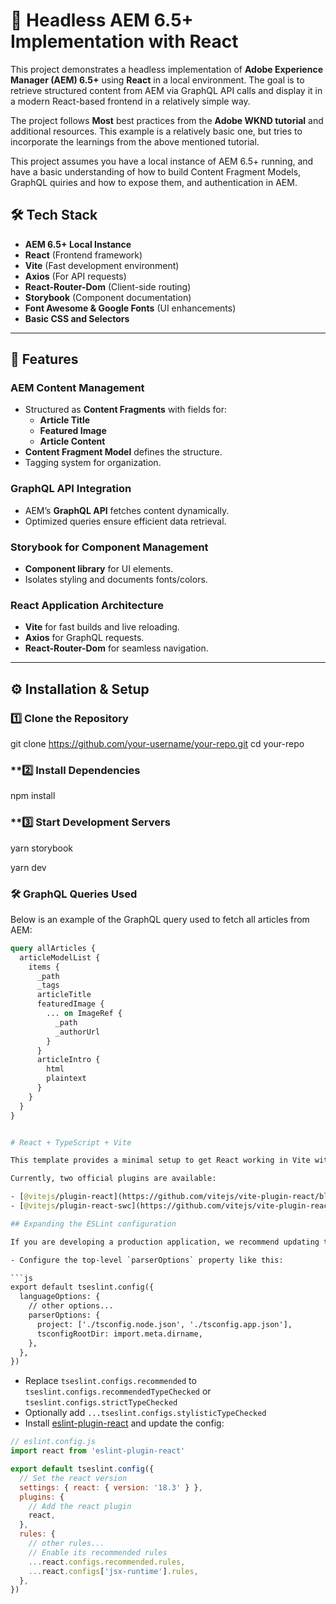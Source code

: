 # 🚀 Headless AEM 6.5+ Implementation with React  

This project demonstrates a headless implementation of **Adobe Experience Manager (AEM) 6.5+** using **React** in a local environment. The goal is to retrieve structured content from AEM via GraphQL API calls and display it in a modern React-based frontend in a relatively simple way.  

The project follows **Most** best practices from the **Adobe WKND tutorial** and additional resources. This example is a relatively basic one, but tries to incorporate the learnings from the above mentioned tutorial.  

This project assumes you have a local instance of AEM 6.5+ running, and have a basic understanding of how to build Content Fragment Models, GraphQL quiries and how to expose them, and authentication in AEM. 

## 🛠️ Tech Stack  

- **AEM 6.5+ Local Instance** 
- **React** (Frontend framework)  
- **Vite** (Fast development environment)  
- **Axios** (For API requests)  
- **React-Router-Dom** (Client-side routing)  
- **Storybook** (Component documentation)  
- **Font Awesome & Google Fonts** (UI enhancements)  
- **Basic CSS and Selectors**

---

## 📌 Features  

### **AEM Content Management**  
- Structured as **Content Fragments** with fields for:  
  - **Article Title**  
  - **Featured Image**  
  - **Article Content**  
- **Content Fragment Model** defines the structure.  
- Tagging system for organization.  

### **GraphQL API Integration**  
- AEM’s **GraphQL API** fetches content dynamically.
- Optimized queries ensure efficient data retrieval.  

### **Storybook for Component Management**  
- **Component library** for UI elements.  
- Isolates styling and documents fonts/colors.  

### **React Application Architecture**  
- **Vite** for fast builds and live reloading.  
- **Axios** for GraphQL requests.  
- **React-Router-Dom** for seamless navigation.  

---

## ⚙️ Installation & Setup  

### **1️⃣ Clone the Repository**  

git clone https://github.com/your-username/your-repo.git
cd your-repo

### **2️⃣ Install Dependencies
npm install

### **3️⃣ Start Development Servers
yarn storybook

yarn dev

### 🛠️ GraphQL Queries Used
Below is an example of the GraphQL query used to fetch all articles from AEM:

```graphql
query allArticles {
  articleModelList {
    items {
      _path
      _tags
      articleTitle
      featuredImage {
        ... on ImageRef {
          _path
          _authorUrl
        }
      }
      articleIntro {
        html
        plaintext
      }
    }
  }
}


# React + TypeScript + Vite

This template provides a minimal setup to get React working in Vite with HMR and some ESLint rules.

Currently, two official plugins are available:

- [@vitejs/plugin-react](https://github.com/vitejs/vite-plugin-react/blob/main/packages/plugin-react/README.md) uses [Babel](https://babeljs.io/) for Fast Refresh
- [@vitejs/plugin-react-swc](https://github.com/vitejs/vite-plugin-react-swc) uses [SWC](https://swc.rs/) for Fast Refresh

## Expanding the ESLint configuration

If you are developing a production application, we recommend updating the configuration to enable type aware lint rules:

- Configure the top-level `parserOptions` property like this:

```js
export default tseslint.config({
  languageOptions: {
    // other options...
    parserOptions: {
      project: ['./tsconfig.node.json', './tsconfig.app.json'],
      tsconfigRootDir: import.meta.dirname,
    },
  },
})
```

- Replace `tseslint.configs.recommended` to `tseslint.configs.recommendedTypeChecked` or `tseslint.configs.strictTypeChecked`
- Optionally add `...tseslint.configs.stylisticTypeChecked`
- Install [eslint-plugin-react](https://github.com/jsx-eslint/eslint-plugin-react) and update the config:

```js
// eslint.config.js
import react from 'eslint-plugin-react'

export default tseslint.config({
  // Set the react version
  settings: { react: { version: '18.3' } },
  plugins: {
    // Add the react plugin
    react,
  },
  rules: {
    // other rules...
    // Enable its recommended rules
    ...react.configs.recommended.rules,
    ...react.configs['jsx-runtime'].rules,
  },
})
```
